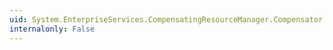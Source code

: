 ```yaml
---
uid: System.EnterpriseServices.CompensatingResourceManager.Compensator.BeginAbort(System.Boolean)
internalonly: False
---
```


